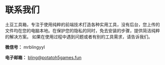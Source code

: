 # 联系我们
土豆工具箱，专注于使用纯粹的前端技术打造各种实用工具，没有后台，您上传的文件均在您的电脑本地。在保护您的隐私的同时，免去安装的步骤，提供简洁纯粹的解决方案。
如果在使用过程中遇到问题或者有别的工具需求，请告诉我们。
&emsp;

**微信号：** mrblingyyl  

**电子邮箱：** bling@potatoh5games.fun